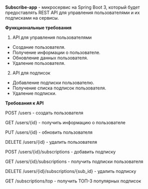 **Subscribe-app** - микросервис на Spring Boot 3, который будет
предоставлять REST API для управления пользователями и их подписками на
сервисы.

**Функциональные требования**
1. API для управления пользователями
 - Создание пользователя.
 - Получение информации о пользователе.
 - Обновление данных пользователя.
 - Удаление пользователя.
2. API для подписок
 - Добавление подписки пользователю.
 - Получение списка подписок пользователя.
 - Удаление подписки.

**Требования к API**

POST /users - создать пользователя

GET /users/{id} - получить информацию о пользователе

PUT /users/{id} - обновить пользователя

DELETE /users/{id} - удалить пользователя

POST /users/{id}/subscriptions - добавить подписку

GET /users/{id}/subscriptions - получить подписки пользователя

DELETE /users/{id}/subscriptions/{sub_id} - удалить подписку

GET /subscriptions/top - получить ТОП-3 популярных подписок
